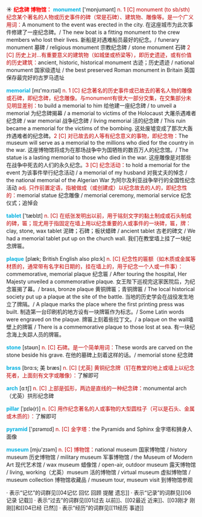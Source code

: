 ☀ <font color="red">**纪念碑 博物馆：**</font>
<font color="sky blue">**monument**</font> ['mɒnjumənt] 
<font color="#c00000">n. 1 [C] monument (to sb/sth) 纪念某个著名的人物或历史事件的碑（常是石碑）、建筑物、雕像等。是一个广义用词：</font>A monument to the event was erected in the city. 在这座城市为此次事件修建了一座纪念碑。/ The new boat is a fitting monument to the crew members who lost their lives. 新船是对遇难船员最好的纪念。/ funerary monument 墓碑 / religious monument 宗教纪念碑 / stone monument 石碑 <font color="#c00000">2 [C] 历史上对…有重要意义的建筑物（如城堡或桥梁等），即历史遗迹，或有价值的历史建筑：</font>ancient, historic, historical monument 古迹；历史遗迹 / national monument 国家级遗址 / the best preserved Roman monument in Britain 英国保存最完好的古罗马遗址

<font color="sky blue">**memorial**</font> [mɪ'mɔ:rɪəl] 
<font color="#c00000">n. 1 [C] 纪念著名的历史事件或已故去的著名人物的雕像或石碑，即纪念碑，纪念雕像。与monument有很大一部分交集，在交集部分未见明显差别：</font>to build a memorial to him 给他建一座纪念碑 / to unveil a memorial 为纪念碑揭幕 / a memorial to victims of the Holocaust 大屠杀遇难者纪念碑 / war memorial 战争纪念碑 / living memorial 活的纪念碑 / This ruin became a memorial for the victims of the bombing. 这处废墟变成了那次大轰炸遇难者的纪念碑。<font color="#c00000">2 [C] 对已故去的人等有纪念意义的事物，即纪念物：</font>The museum will serve as a memorial to the millions who died for the country in the war. 这座博物馆将成为在那场战争中为国牺牲的数百万人的纪念馆。/ The statue is a lasting memorial to those who died in the war. 这座雕像是对那些在战争中死去的人们的永久纪念。<font color="#c00000">3 [C] 纪念活动：</font>to hold a memorial for the event 为该事件举行纪念活动 / a memorial of my husband 对我丈夫的悼念 / the national memorial of the Algerian War 为阿尔及利亚战争举行的全国性纪念活动 <font color="#c00000">adj. 只作前置定语，指被做成（或创建成）以纪念故去的人的，即纪念性的：</font>memorial statue 纪念雕像 / memorial ceremony, memorial service 纪念仪式；追悼会

<font color="sky blue">**tablet**</font> ['tæblɪt] 
<font color="#c00000">n. [C] 在纸张发明出以前，用于铭刻文字的黏土制成或石头制成的碑，匾；现尤用于指固定在墙上用以纪念重要的人或事件的一块碑，匾，牌：</font>clay, stone, wax tablet 泥碑；石碑；板状蜡碑 / ancient tablet 古老的碑文 / We had a memorial tablet put up on the church wall. 我们在教堂墙上挂了一块纪念牌匾。
           
<font color="sky blue">**plaque**</font> [plæk; British English also plɑ:k]
<font color="#c00000">n. [C] 纪念性的匾额（如木质或金属等材质的，通常带有名字和日期的，挂在墙上的，用于纪念一个人或一件事）：</font>commemorative, memorial plaque 纪念匾 / After touring the hospital, Her Majesty unveiled a commemorative plaque. 女王陛下巡视完这家医院后，为纪念匾揭了幕。/ brass, bronze plaque 黄铜牌匾；青铜牌匾 / The local historical society put up a plaque at the site of the battle. 当地的历史学会在战役发生地立了牌隔。/ A plaque marks the place where the first printing press was built. 制造第一台印刷机的地方设有一块牌匾作为标志。/ Some Latin words were engraved on the plaque. 牌匾上刻着些拉丁文。/ a plaque on the wall墙壁上的牌匾 / There is a commemorative plaque to those lost at sea. 有一块纪念海上失踪人员的牌匾。

<font color="sky blue">**stone**</font> [stəʊn] 
<font color="#c00000">n. [C] 石碑。是一个简单用词：</font>These words are carved on the stone beside his grave. 在他的墓碑上刻着这样的话。/ memorial stone 纪念碑
           
<font color="sky blue">**brass**</font> [brɑ:s; 美 bræs]
<font color="#c00000">n. [C] [尤英] 黄铜纪念牌（钉在教堂的地上或墙上以纪念死者，上面刻有文字或雕像）：</font>了解即可
 
<font color="sky blue">**arch**</font> [ɑːtʃ] 
<font color="#c00000">n. [C] 上部是弧形，两边是直线的一种纪念碑：</font>monumental arch（尤英）拱形纪念碑
           
<font color="sky blue">**pillar**</font> [ˈpɪlə(r)]
<font color="#c00000">n. [C] 用作纪念著名的人或事物的大型圆柱子（可以是石头、金属或木质的）：</font>了解即可

<font color="sky blue">**pyramid**</font> ['pɪrəmɪd] 
<font color="#c00000">n. [C] 金字塔：</font>the Pyramids and Sphinx 金字塔和狮身人面像

<font color="sky blue">**museum**</font> [mju'zɪəm] 
<font color="#c00000">n. [C] 博物馆：</font>national museum 国家博物馆 / history museum 历史博物馆 / military museum 军事博物馆 / the Museum of Modern Art 现代艺术馆 / wax museum 蜡像馆 / open-air, outdoor museum 露天博物馆 / living, working（尤英）museum 活的博物馆 / virtual museum 虚拟博物馆 / museum collection 博物馆收藏品 / museum tour, museum visit 到博物馆参观

· 表示“记忆”的词群见[[04记忆 回忆 回顾 提醒 遗忘]]
· 表示“记录”的词群见[[06记录 记载]]
· 表示“过去”的词群见[[01过去 以前]]、[[02最近 近来]]、[[03刚才 刚刚]]和[[04已经 已然]]
· 表示“经历”的词群见[[11经历 事迹]]
